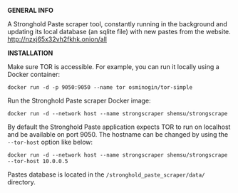 **GENERAL INFO**

A Stronghold Paste scraper tool, constantly running in the background and updating its local database (an sqlite file) with new pastes from the website.
http://nzxj65x32vh2fkhk.onion/all

**INSTALLATION**

Make sure TOR is accessible. For example, you can run it locally using a Docker container: 

`docker run -d -p 9050:9050 --name tor osminogin/tor-simple`

Run the Stronghold Paste scraper Docker image:

`docker run -d --network host --name strongscraper shemsu/strongscrape`

By default the Stronghold Paste application expects TOR to run on localhost and be available on port 9050. The hostname can be changed by using the `--tor-host` option like below:

`docker run -d --network host --name strongscraper shemsu/strongscrape --tor-host 10.0.0.5`

Pastes database is located in the `/stronghold_paste_scraper/data/` directory.
